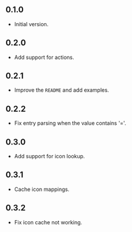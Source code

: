 ## 0.1.0

- Initial version.

## 0.2.0

- Add support for actions.

## 0.2.1

- Improve the `README` and add examples.

## 0.2.2

- Fix entry parsing when the value contains '='.

## 0.3.0

- Add support for icon lookup.

## 0.3.1

- Cache icon mappings.

## 0.3.2

- Fix icon cache not working.
